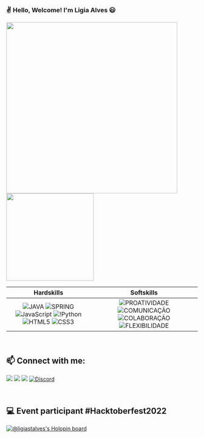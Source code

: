 ### :v: Hello, Welcome! I'm Ligia Alves 😃

<img height="450em" src="https://github.com/ligiastalves/ligiastalves/assets/79613974/8a57a9f0-1ab2-460b-9a89-a7cfa4b6b376" /><img height="230em" src="https://github-readme-stats.vercel.app/api/top-langs/?username=ligiastalves&layout=compact&langs_count=7&theme=dracula"/>

|Hardskills| Softskills|
| :---: | :---: |
|![JAVA](https://img.shields.io/badge/JAVA-000?style=for-the-badge&logo=java) ![SPRING](https://img.shields.io/badge/Spring-000?style=for-the-badge&logo=spring) ![JavaScript](https://img.shields.io/badge/Javascript-000?style=for-the-badge&logo=javascript) ![!Python](https://img.shields.io/badge/python%20-%2314354C.svg?&style=for-the-badge&logo=python) ![HTML5](https://img.shields.io/badge/html5%20-%23E34F26.svg?&style=for-the-badge&logo=html5&logoColor=white) ![CSS3](https://img.shields.io/badge/css3%20-%231572B6.svg?&style=for-the-badge&logo=css3&logoColor=white)| ![PROATIVIDADE](https://img.shields.io/badge/PROATIVIDADE-ED1?style=for-the-badge&logo=java) ![COMUNICAÇÃO](https://img.shields.io/badge/COMUNICAÇÃO-ED1?style=for-the-badge&logo=java) ![COLABORAÇÃO](https://img.shields.io/badge/COLABORAÇÃO-ED1?style=for-the-badge&logo=java) ![FLEXIBILIDADE](https://img.shields.io/badge/FLEXIBILIDADE-ED1?style=for-the-badge&logo=java)|
 
<br>
 
## 📫 Connect with me:

<a href="https://www.linkedin.com/in/ligiastalves/" target="_blank"><img src="https://img.shields.io/badge/-LinkedIn-%230077B5?style=for-the-badge&logo=linkedin&logoColor=white" target="_blank"></a> 
<a href="https://instagram.com/ligiastalves" target="_blank"><img src="https://img.shields.io/badge/-Instagram-%23E4405F?style=for-the-badge&logo=instagram&logoColor=white" target="_blank"></a>
<a href = "mailto:ligia.stalves@gmail.com"><img src="https://img.shields.io/badge/-Gmail-%23333?style=for-the-badge&logo=gmail&logoColor=white" target="_blank"></a>
[![Discord](https://img.shields.io/badge/Discord-000?style=for-the-badge&logo=discord)](https://www.discord.com/in/ligiastalves#2439/)  
 
<br>

## :computer: Event participant #Hacktoberfest2022
[![@ligiastalves's Holopin board](https://holopin.io/api/user/board?user=ligiastalves)](https://holopin.io/@ligiastalves)

